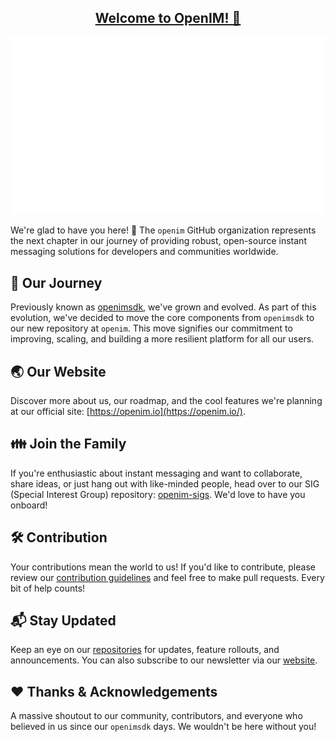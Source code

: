 <h2 align="center" style="border-bottom: none">
    <b>
        <a href="https://github.com/OpenIMSDK">Welcome to OpenIM! 🎉</a><br>
    </b>
</h2>

![OpenIM Banner](https://github.com/openimsdk/open-im-server/blob/main/assets/logo-gif/openim-logo.gif)

We're glad to have you here! 🎉 The `openim` GitHub organization represents the next chapter in our journey of providing robust, open-source instant messaging solutions for developers and communities worldwide.

## :rocket: Our Journey

Previously known as [openimsdk](https://github.com/openimsdk), we've grown and evolved. As part of this evolution, we've decided to move the core components from `openimsdk` to our new repository at `openim`. This move signifies our commitment to improving, scaling, and building a more resilient platform for all our users.

## :earth_asia: Our Website

Discover more about us, our roadmap, and the cool features we're planning at our official site: [https://openim.io](https://openim.io/).

## :family: Join the Family

If you're enthusiastic about instant messaging and want to collaborate, share ideas, or just hang out with like-minded people, head over to our SIG (Special Interest Group) repository: [openim-sigs](https://github.com/openim-sigs). We'd love to have you onboard!

## :hammer_and_wrench: Contribution

Your contributions mean the world to us! If you'd like to contribute, please review our [contribution guidelines](https://github.com/openimsdk/community)  and feel free to make pull requests. Every bit of help counts!

## :mailbox_with_mail: Stay Updated

Keep an eye on our [repositories](https://github.com/openimsdk) for updates, feature rollouts, and announcements. You can also subscribe to our newsletter via our [website](https://openim.io).

## :hearts: Thanks & Acknowledgements

A massive shoutout to our community, contributors, and everyone who believed in us since our `openimsdk` days. We wouldn't be here without you!